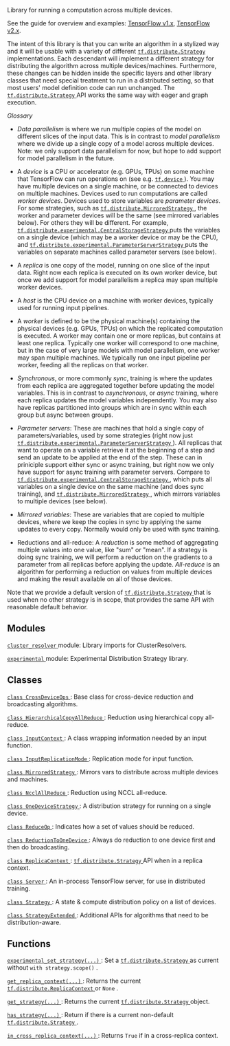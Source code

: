 Library for running a computation across multiple devices.

See the guide for overview and examples:
[TensorFlow v1.x](https://tensorflow.google.cn/guide/distribute_strategy),
[TensorFlow v2.x](https://tensorflow.google.cn/alpha/guide/distribute_strategy).

The intent of this library is that you can write an algorithm in a stylized way
and it will be usable with a variety of different [ `tf.distribute.Strategy` ](https://tensorflow.google.cn/api_docs/python/tf/distribute/Strategy)
implementations. Each descendant will implement a different strategy for
distributing the algorithm across multiple devices/machines.  Furthermore, these
changes can be hidden inside the specific layers and other library classes that
need special treatment to run in a distributed setting, so that most users'
model definition code can run unchanged. The [ `tf.distribute.Strategy` ](https://tensorflow.google.cn/api_docs/python/tf/distribute/Strategy) API works
the same way with eager and graph execution.

<em>Glossary</em>


- <em>Data parallelism</em> is where we run multiple copies of the model
on different slices of the input data. This is in contrast to
<em>model parallelism</em> where we divide up a single copy of a model
across multiple devices.
Note: we only support data parallelism for now, but
hope to add support for model parallelism in the future.

- A <em>device</em> is a CPU or accelerator (e.g. GPUs, TPUs) on some machine that
TensorFlow can run operations on (see e.g. [ `tf.device` ](https://tensorflow.google.cn/api_docs/python/tf/device)). You may have multiple
devices on a single machine, or be connected to devices on multiple
machines. Devices used to run computations are called <em>worker devices</em>.
Devices used to store variables are <em>parameter devices</em>. For some strategies,
such as [ `tf.distribute.MirroredStrategy` ](https://tensorflow.google.cn/api_docs/python/tf/distribute/MirroredStrategy), the worker and parameter devices
will be the same (see mirrored variables below). For others they will be
different.  For example, [ `tf.distribute.experimental.CentralStorageStrategy` ](https://tensorflow.google.cn/api_docs/python/tf/distribute/experimental/CentralStorageStrategy)
puts the variables on a single device (which may be a worker device or may be
the CPU), and [ `tf.distribute.experimental.ParameterServerStrategy` ](https://tensorflow.google.cn/api_docs/python/tf/distribute/experimental/ParameterServerStrategy) puts the
variables on separate machines called parameter servers (see below).

- A <em>replica</em> is one copy of the model, running on one slice of the
input data. Right now each replica is executed on its own
worker device, but once we add support for model parallelism
a replica may span multiple worker devices.

- A <em>host</em> is the CPU device on a machine with worker devices, typically
used for running input pipelines.

- A <em>worker</em> is defined to be the physical machine(s) containing the physical
devices (e.g. GPUs, TPUs) on which the replicated computation is executed. A
worker may contain one or more replicas, but contains at least one
replica. Typically one worker will correspond to one machine, but in the case
of very large models with model parallelism, one worker may span multiple
machines. We typically run one input pipeline per worker, feeding all the
replicas on that worker.

- <em>Synchronous</em>, or more commonly <em>sync</em>, training is where the updates from
each replica are aggregated together before updating the model variables. This
is in contrast to <em>asynchronous</em>, or <em>async</em> training, where each replica
updates the model variables independently. You may also have replicas
partitioned into groups which are in sync within each group but async between
groups.

- <em>Parameter servers</em>: These are machines that hold a single copy of
parameters/variables, used by some strategies (right now just
[ `tf.distribute.experimental.ParameterServerStrategy` ](https://tensorflow.google.cn/api_docs/python/tf/distribute/experimental/ParameterServerStrategy)). All replicas that want
to operate on a variable retrieve it at the beginning of a step and send an
update to be applied at the end of the step. These can in priniciple support
either sync or async training, but right now we only have support for async
training with parameter servers. Compare to
[ `tf.distribute.experimental.CentralStorageStrategy` ](https://tensorflow.google.cn/api_docs/python/tf/distribute/experimental/CentralStorageStrategy), which puts all variables
on a single device on the same machine (and does sync training), and
[ `tf.distribute.MirroredStrategy` ](https://tensorflow.google.cn/api_docs/python/tf/distribute/MirroredStrategy), which mirrors variables to multiple devices
(see below).

- <em>Mirrored variables</em>: These are variables that are copied to multiple
devices, where we keep the copies in sync by applying the same
updates to every copy. Normally would only be used with sync training.

- Reductions and all-reduce: A <em>reduction</em> is some method of aggregating
multiple values into one value, like "sum" or "mean". If a strategy is doing
sync training, we will perform a reduction on the gradients to a parameter
from all replicas before applying the update. <em>All-reduce</em> is an algorithm for
performing a reduction on values from multiple devices and making the result
available on all of those devices.

Note that we provide a default version of [ `tf.distribute.Strategy` ](https://tensorflow.google.cn/api_docs/python/tf/distribute/Strategy) that is
used when no other strategy is in scope, that provides the same API with
reasonable default behavior.



## Modules
[ `cluster_resolver` ](https://tensorflow.google.cn/api_docs/python/tf/compat/v2/distribute/cluster_resolver) module: Library imports for ClusterResolvers.

[ `experimental` ](https://tensorflow.google.cn/api_docs/python/tf/compat/v2/distribute/experimental) module: Experimental Distribution Strategy library.



## Classes
[ `class CrossDeviceOps` ](https://tensorflow.google.cn/api_docs/python/tf/distribute/CrossDeviceOps): Base class for cross-device reduction and broadcasting algorithms.

[ `class HierarchicalCopyAllReduce` ](https://tensorflow.google.cn/api_docs/python/tf/distribute/HierarchicalCopyAllReduce): Reduction using hierarchical copy all-reduce.

[ `class InputContext` ](https://tensorflow.google.cn/api_docs/python/tf/distribute/InputContext): A class wrapping information needed by an input function.

[ `class InputReplicationMode` ](https://tensorflow.google.cn/api_docs/python/tf/distribute/InputReplicationMode): Replication mode for input function.

[ `class MirroredStrategy` ](https://tensorflow.google.cn/api_docs/python/tf/distribute/MirroredStrategy): Mirrors vars to distribute across multiple devices and machines.

[ `class NcclAllReduce` ](https://tensorflow.google.cn/api_docs/python/tf/distribute/NcclAllReduce): Reduction using NCCL all-reduce.

[ `class OneDeviceStrategy` ](https://tensorflow.google.cn/api_docs/python/tf/distribute/OneDeviceStrategy): A distribution strategy for running on a single device.

[ `class ReduceOp` ](https://tensorflow.google.cn/api_docs/python/tf/distribute/ReduceOp): Indicates how a set of values should be reduced.

[ `class ReductionToOneDevice` ](https://tensorflow.google.cn/api_docs/python/tf/distribute/ReductionToOneDevice): Always do reduction to one device first and then do broadcasting.

[ `class ReplicaContext` ](https://tensorflow.google.cn/api_docs/python/tf/distribute/ReplicaContext): [ `tf.distribute.Strategy` ](https://tensorflow.google.cn/api_docs/python/tf/distribute/Strategy) API when in a replica context.

[ `class Server` ](https://tensorflow.google.cn/api_docs/python/tf/distribute/Server): An in-process TensorFlow server, for use in distributed training.

[ `class Strategy` ](https://tensorflow.google.cn/api_docs/python/tf/distribute/Strategy): A state &amp; compute distribution policy on a list of devices.

[ `class StrategyExtended` ](https://tensorflow.google.cn/api_docs/python/tf/distribute/StrategyExtended): Additional APIs for algorithms that need to be distribution-aware.



## Functions
[ `experimental_set_strategy(...)` ](https://tensorflow.google.cn/api_docs/python/tf/distribute/experimental_set_strategy): Set a [ `tf.distribute.Strategy` ](https://tensorflow.google.cn/api_docs/python/tf/distribute/Strategy) as current without  `with strategy.scope()` .

[ `get_replica_context(...)` ](https://tensorflow.google.cn/api_docs/python/tf/distribute/get_replica_context): Returns the current [ `tf.distribute.ReplicaContext` ](https://tensorflow.google.cn/api_docs/python/tf/distribute/ReplicaContext) or  `None` .

[ `get_strategy(...)` ](https://tensorflow.google.cn/api_docs/python/tf/distribute/get_strategy): Returns the current [ `tf.distribute.Strategy` ](https://tensorflow.google.cn/api_docs/python/tf/distribute/Strategy) object.

[ `has_strategy(...)` ](https://tensorflow.google.cn/api_docs/python/tf/distribute/has_strategy): Return if there is a current non-default [ `tf.distribute.Strategy` ](https://tensorflow.google.cn/api_docs/python/tf/distribute/Strategy).

[ `in_cross_replica_context(...)` ](https://tensorflow.google.cn/api_docs/python/tf/distribute/in_cross_replica_context): Returns  `True`  if in a cross-replica context.

